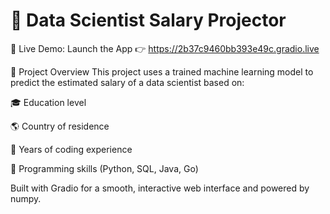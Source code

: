 # 💼 Data Scientist Salary Projector

🔗 Live Demo: 
Launch the App 👉 https://2b37c9460bb393e49c.gradio.live

🚀 Project Overview
This project uses a trained machine learning model to predict the estimated salary of a data scientist based on:

🎓 Education level

🌎 Country of residence

🧠 Years of coding experience

🧰 Programming skills (Python, SQL, Java, Go)

Built with Gradio for a smooth, interactive web interface and powered by numpy. 
